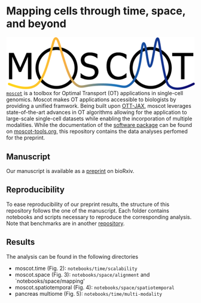 Mapping cells through time, space, and beyond
=============================================
 <img src="images/light_mode_logo.png"
   alt="Markdown Monster icon"
   style="float: left; margin-right: 10px;" />

   [`moscot`](moscot-tools.org) is a toolbox for Optimal Transport (OT) applications in single-cell genomics. Moscot makes OT applications accessible to biologists by providing a unified framwork. Being built upon [OTT-JAX](https://ott-jax.readthedocs.io/en/latest/index.html), moscot leverages state-of-the-art advances in OT algorithms allowing for the application to large-scale single-cell datasets while enabling the incorporation of multiple modalities. While the documentation of the [software package](https://github.com/theislab/moscot) can be found on [moscot-tools.org](moscot-tools.org), this repository contains the data analyses perfomed for the preprint.

Manuscript
----------
Our manuscript is available as a [preprint](biorxiv.org) on bioRxiv. 

Reproducibility
---------------
To ease reproducibility of our preprint results, the structure of this repository follows the one of the manuscript.
Each folder contains notebooks and scripts necessary to reproduce the corresponding analysis. 
Note that benchmarks are in another [repository](https://github.com/theislab/moscot_benchmarks).

Results
-------
The analysis can be found in the following directories

 - moscot.time (Fig. 2): `notebooks/time/scalability`
 - moscot.space (Fig. 3): `notebooks/space/alignment` and `notebooks/space/mapping'
 - moscot.spatiotemporal (Fig. 4): `notebooks/space/spatiotemporal`
 - pancreas multiome (Fig. 5): `notebooks/time/multi-modality`

